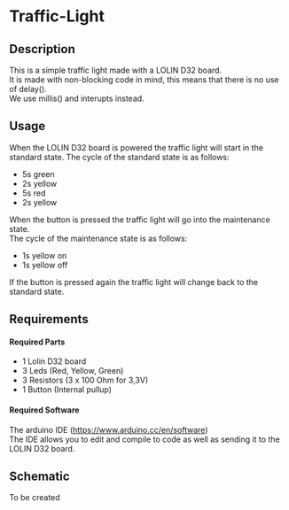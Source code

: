 # Traffic-Light  
## Description  
This is a simple traffic light made with a LOLIN D32 board.  
It is made with non-blocking code in mind, this means that there is no use of delay().  
We use millis() and interupts instead.  

## Usage  
When the LOLIN D32 board is powered the traffic light will start in the standard state.
The cycle of the standard state is as follows:  
- 5s green  
- 2s yellow  
- 5s red  
- 2s yellow  

When the button is pressed the traffic light will go into the maintenance state.  
The cycle of the maintenance state is as follows:  
- 1s yellow on  
- 1s yellow off 
   
If the button is pressed again the traffic light will change back to the standard state.  

## Requirements  

#### Required Parts  
- 1 Lolin D32 board  
- 3 Leds (Red, Yellow, Green)  
- 3 Resistors (3 x 100 Ohm for 3,3V)  
- 1 Button (Internal pullup)  

#### Required Software  
The arduino IDE (https://www.arduino.cc/en/software)  
The IDE allows you to edit and compile to code as well as sending it to the LOLIN D32 board.  

## Schematic
To be created
